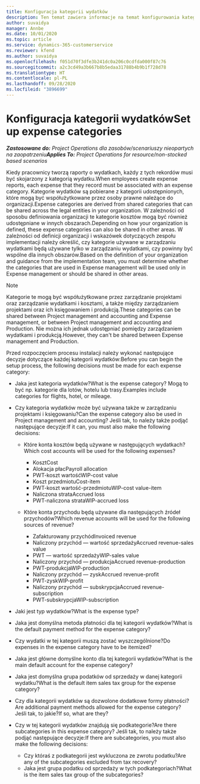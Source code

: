 ```yaml
---
title: Konfiguracja kategorii wydatków
description: Ten temat zawiera informacje na temat konfigurowania kategorii wydatków i udostępnionych kategorii raportów z wydatków.
author: suvaidya
manager: Annbe
ms.date: 10/01/2020
ms.topic: article
ms.service: dynamics-365-customerservice
ms.reviewer: kfend
ms.author: suvaidya
ms.openlocfilehash: f051d70f3dfe3b241dc0a206c0cdfda000f87c76
ms.sourcegitcommit: a2c3cd49a3b667b8b5edaa31788b4b9b1f728d78
ms.translationtype: HT
ms.contentlocale: pl-PL
ms.lasthandoff: 09/28/2020
ms.locfileid: "3896699"
---
```

# <a name="set-up-expense-categories"></a><span data-ttu-id="81c34-103">Konfiguracja kategorii wydatków</span><span class="sxs-lookup"><span data-stu-id="81c34-103">Set up expense categories</span></span>

<span data-ttu-id="81c34-104">_**Zastosowane do:** Project Operations dla zasobów/scenariuszy nieopartych na zaopatrzeniu_</span><span class="sxs-lookup"><span data-stu-id="81c34-104">_**Applies To:** Project Operations for resource/non-stocked based scenarios_</span></span>

<span data-ttu-id="81c34-105">Kiedy pracownicy tworzą raporty o wydatkach, każdy z tych rekordów musi być skojarzony z kategorią wydatku.</span><span class="sxs-lookup"><span data-stu-id="81c34-105">When employees create expense reports, each expense that they record must be associated with an expense category.</span></span> <span data-ttu-id="81c34-106">Kategorie wydatków są pobierane z kategorii udostępnionych, które mogą być współużytkowane przez osoby prawne należące do organizacji.</span><span class="sxs-lookup"><span data-stu-id="81c34-106">Expense categories are derived from shared categories that can be shared across the legal entities in your organization.</span></span> <span data-ttu-id="81c34-107">W zależności od sposobu definiowania organizacji te kategorie kosztów mogą być również udostępniane w innych obszarach.</span><span class="sxs-lookup"><span data-stu-id="81c34-107">Depending on how your organization is defined, these expense categories can also be shared in other areas.</span></span> <span data-ttu-id="81c34-108">W zależności od definicji organizacji i wskazówek dotyczących zespołu implementacji należy określić, czy kategorie używane w zarządzaniu wydatkami będą używane tylko w zarządzaniu wydatkami, czy powinny być wspólne dla innych obszarów.</span><span class="sxs-lookup"><span data-stu-id="81c34-108">Based on the definition of your organization and guidance from the implementation team, you must determine whether the categories that are used in Expense management will be used only in Expense management or should be shared in other areas.</span></span>

> [!NOTE]
> <span data-ttu-id="81c34-109">Kategorie te mogą być współużytkowane przez zarządzanie projektami oraz zarządzanie wydatkami i kosztami, a także między zarządzaniem projektami oraz ich księgowaniem i produkcją.</span><span class="sxs-lookup"><span data-stu-id="81c34-109">These categories can be shared between Project management and accounting and Expense management, or between Project management and accounting and Production.</span></span> <span data-ttu-id="81c34-110">Nie można ich jednak udostępniać pomiędzy zarządzaniem wydatkami i produkcją.</span><span class="sxs-lookup"><span data-stu-id="81c34-110">However, they can't be shared between Expense management and Production.</span></span>

<span data-ttu-id="81c34-111">Przed rozpoczęciem procesu instalacji należy wykonać następujące decyzje dotyczące każdej kategorii wydatków:</span><span class="sxs-lookup"><span data-stu-id="81c34-111">Before you can begin the setup process, the following decisions must be made for each expense category:</span></span>

- <span data-ttu-id="81c34-112">Jaka jest kategoria wydatków?</span><span class="sxs-lookup"><span data-stu-id="81c34-112">What is the expense category?</span></span> <span data-ttu-id="81c34-113">Mogą to być np. kategorie dla lotów, hotelu lub trasy.</span><span class="sxs-lookup"><span data-stu-id="81c34-113">Examples include categories for flights, hotel, or mileage.</span></span>
- <span data-ttu-id="81c34-114">Czy kategoria wydatków może być używana także w zarządzaniu projektami i księgowaniu?</span><span class="sxs-lookup"><span data-stu-id="81c34-114">Can the expense category also be used in Project management and accounting?</span></span> <span data-ttu-id="81c34-115">Jeśli tak, to należy także podjąć następujące decyzje:</span><span class="sxs-lookup"><span data-stu-id="81c34-115">If it can, you must also make the following decisions:</span></span>

    - <span data-ttu-id="81c34-116">Które konta kosztów będą używane w następujących wydatkach?</span><span class="sxs-lookup"><span data-stu-id="81c34-116">Which cost accounts will be used for the following expenses?</span></span>

        - <span data-ttu-id="81c34-117">Koszt</span><span class="sxs-lookup"><span data-stu-id="81c34-117">Cost</span></span>
        - <span data-ttu-id="81c34-118">Alokacja płac</span><span class="sxs-lookup"><span data-stu-id="81c34-118">Payroll allocation</span></span>
        - <span data-ttu-id="81c34-119">PWT-koszt wartość</span><span class="sxs-lookup"><span data-stu-id="81c34-119">WIP-cost value</span></span>
        - <span data-ttu-id="81c34-120">Koszt przedmiotu</span><span class="sxs-lookup"><span data-stu-id="81c34-120">Cost-item</span></span>
        - <span data-ttu-id="81c34-121">PWT-koszt wartość-przedmiotu</span><span class="sxs-lookup"><span data-stu-id="81c34-121">WIP-cost value-item</span></span>
        - <span data-ttu-id="81c34-122">Naliczona strata</span><span class="sxs-lookup"><span data-stu-id="81c34-122">Accrued loss</span></span>
        - <span data-ttu-id="81c34-123">PWT-naliczona strata</span><span class="sxs-lookup"><span data-stu-id="81c34-123">WIP-accrued loss</span></span>

    - <span data-ttu-id="81c34-124">Które konta przychodu będą używane dla następujących źródeł przychodów?</span><span class="sxs-lookup"><span data-stu-id="81c34-124">Which revenue accounts will be used for the following sources of revenue?</span></span>

        - <span data-ttu-id="81c34-125">Zafakturowany przychód</span><span class="sxs-lookup"><span data-stu-id="81c34-125">Invoiced revenue</span></span>
        - <span data-ttu-id="81c34-126">Naliczony przychód — wartość sprzedaży</span><span class="sxs-lookup"><span data-stu-id="81c34-126">Accrued revenue-sales value</span></span>
        - <span data-ttu-id="81c34-127">PWT — wartość sprzedaży</span><span class="sxs-lookup"><span data-stu-id="81c34-127">WIP-sales value</span></span>
        - <span data-ttu-id="81c34-128">Naliczony przychód — produkcja</span><span class="sxs-lookup"><span data-stu-id="81c34-128">Accrued revenue-production</span></span>
        - <span data-ttu-id="81c34-129">PWT-produkcja</span><span class="sxs-lookup"><span data-stu-id="81c34-129">WIP-production</span></span>
        - <span data-ttu-id="81c34-130">Naliczony przychód — zysk</span><span class="sxs-lookup"><span data-stu-id="81c34-130">Accrued revenue-profit</span></span>
        - <span data-ttu-id="81c34-131">PWT-zysk</span><span class="sxs-lookup"><span data-stu-id="81c34-131">WIP-profit</span></span>
        - <span data-ttu-id="81c34-132">Naliczony przychód — subskrypcja</span><span class="sxs-lookup"><span data-stu-id="81c34-132">Accrued revenue-subscription</span></span>
        - <span data-ttu-id="81c34-133">PWT-subskrypcja</span><span class="sxs-lookup"><span data-stu-id="81c34-133">WIP-subscription</span></span>

- <span data-ttu-id="81c34-134">Jaki jest typ wydatków?</span><span class="sxs-lookup"><span data-stu-id="81c34-134">What is the expense type?</span></span>
- <span data-ttu-id="81c34-135">Jaka jest domyślna metoda płatności dla tej kategorii wydatków?</span><span class="sxs-lookup"><span data-stu-id="81c34-135">What is the default payment method for the expense category?</span></span>
- <span data-ttu-id="81c34-136">Czy wydatki w tej kategorii muszą zostać wyszczególnione?</span><span class="sxs-lookup"><span data-stu-id="81c34-136">Do expenses in the expense category have to be itemized?</span></span>
- <span data-ttu-id="81c34-137">Jaka jest główne domyślne konto dla tej kategorii wydatków?</span><span class="sxs-lookup"><span data-stu-id="81c34-137">What is the main default account for the expense category?</span></span>
- <span data-ttu-id="81c34-138">Jaka jest domyślna grupa podatków od sprzedaży w danej kategorii wydatku?</span><span class="sxs-lookup"><span data-stu-id="81c34-138">What is the default item sales tax group for the expense category?</span></span>
- <span data-ttu-id="81c34-139">Czy dla kategorii wydatków są dozwolone dodatkowe formy płatności?</span><span class="sxs-lookup"><span data-stu-id="81c34-139">Are additional payment methods allowed for the expense category?</span></span> <span data-ttu-id="81c34-140">Jeśli tak, to jakie?</span><span class="sxs-lookup"><span data-stu-id="81c34-140">If so, what are they?</span></span>
- <span data-ttu-id="81c34-141">Czy w tej kategorii wydatków znajdują się podkategorie?</span><span class="sxs-lookup"><span data-stu-id="81c34-141">Are there subcategories in this expense category?</span></span> <span data-ttu-id="81c34-142">Jeśli tak, to należy także podjąć następujące decyzje:</span><span class="sxs-lookup"><span data-stu-id="81c34-142">If there are subcategories, you must also make the following decisions:</span></span>

    - <span data-ttu-id="81c34-143">Czy któraś z podkategorii jest wykluczona ze zwrotu podatku?</span><span class="sxs-lookup"><span data-stu-id="81c34-143">Are any of the subcategories excluded from tax recovery?</span></span>
    - <span data-ttu-id="81c34-144">Jaka jest grupa podatku od sprzedaży w tych podkategoriach?</span><span class="sxs-lookup"><span data-stu-id="81c34-144">What is the item sales tax group of the subcategories?</span></span>
